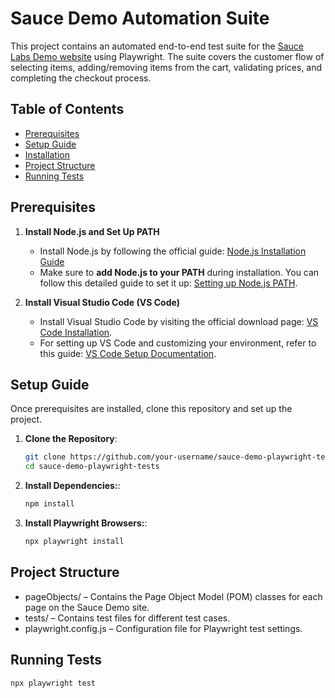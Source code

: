 # Sauce Demo Automation Suite

This project contains an automated end-to-end test suite for the [Sauce Labs Demo website](https://www.saucedemo.com) using Playwright. The suite covers the customer flow of selecting items, adding/removing items from the cart, validating prices, and completing the checkout process.

## Table of Contents

- [Prerequisites](#prerequisites)
- [Setup Guide](#setup-guide)
- [Installation](#installation)
- [Project Structure](#project-structure)
- [Running Tests](#running-tests)


## Prerequisites

1. **Install Node.js and Set Up PATH**
   - Install Node.js by following the official guide: [Node.js Installation Guide](https://nodejs.org/en/download/)
   - Make sure to **add Node.js to your PATH** during installation. You can follow this detailed guide to set it up: [Setting up Node.js PATH](https://docs.npmjs.com/downloading-and-installing-node-js-and-npm).
   
2. **Install Visual Studio Code (VS Code)**
   - Install Visual Studio Code by visiting the official download page: [VS Code Installation](https://code.visualstudio.com/download).
   - For setting up VS Code and customizing your environment, refer to this guide: [VS Code Setup Documentation](https://code.visualstudio.com/docs/getstarted/keybindings).

## Setup Guide

Once prerequisites are installed, clone this repository and set up the project.

1. **Clone the Repository**:

   ```bash
   git clone https://github.com/your-username/sauce-demo-playwright-tests.git
   cd sauce-demo-playwright-tests

2. **Install Dependencies:**:

   ```bash
   npm install

3. **Install Playwright Browsers:**:

   ```bash
   npx playwright install

## Project Structure
   - pageObjects/ – Contains the Page Object Model (POM) classes for each page on the Sauce Demo site.
   - tests/ – Contains test files for different test cases.
   - playwright.config.js – Configuration file for Playwright test settings.

## Running Tests
   ```bash
   npx playwright test
